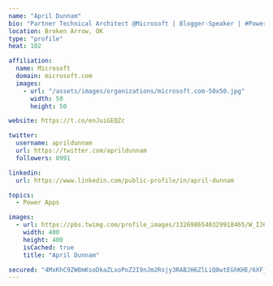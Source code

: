 ```yaml
---
name: "April Dunnam"
bio: "Partner Technical Architect @Microsoft | Blogger-Speaker | #PowerApps, #PowerAutomate, #Office365, #SharePoint | #WIT | #Karaoke Queen"
location: Broken Arrow, OK
type: "profile"
heat: 102

affiliation:
  name: Microsoft
  domain: microsoft.com
  images:
    - url: "/assets/images/organizations/microsoft.com-50x50.jpg"
      width: 50
      height: 50

website: https://t.co/enJuiGEQZc

twitter:
  username: aprildunnam
  url: https://twitter.com/aprildunnam
  followers: 8991

linkedin:
  url: https://www.linkedin.com/public-profile/in/april-dunnam

topics:
  - Power Apps

images:
  - url: https://pbs.twimg.com/profile_images/1326986540329918465/W_IJ6Ih2_400x400.jpg
    width: 400
    height: 400
    isCached: true
    title: "April Dunnam"

secured: "4MxKhC9ZW8mKsoDkaZLxoPoZ2I9nJm2Rsjy3RABJH6ZlLiQ8wtEGhKHE/6XFjdr7WV/PFQZ4fjVrRz4XJJom6rkleZufVxNa9UlRyeYRdJC0hVqHkppL4V0BBEXw3VjsG+KaU2nLmbTSEmKNJUG3K5YqEXZCVXKOnPkMu8QrLNp2rQFdrPTKuAAUGcb3VX+ccPbY3AI3SLl+CQyrjknKLucPs6iu01X5iVlf4bnEjhuO6+ofLYwlDxhmyL1crUj+WyQwrH20KpETfTniVACTdQ1FJ4u9Y9973gZMTIIZ3XMHKUFOnC8opyd2lu7/lYtmND/I9DymplamCl8f8nK5vwNkMCLHN7jBm5f4mv9Ug/zJl7qtXYVqwAHsPYFVlt8IqS250/jv6lgtC0D9Ymj49WHebLEVkd8G4swPBvIUg7U=;/iFEDWcucbHz7PEoO6Pn4w=="
---
```


